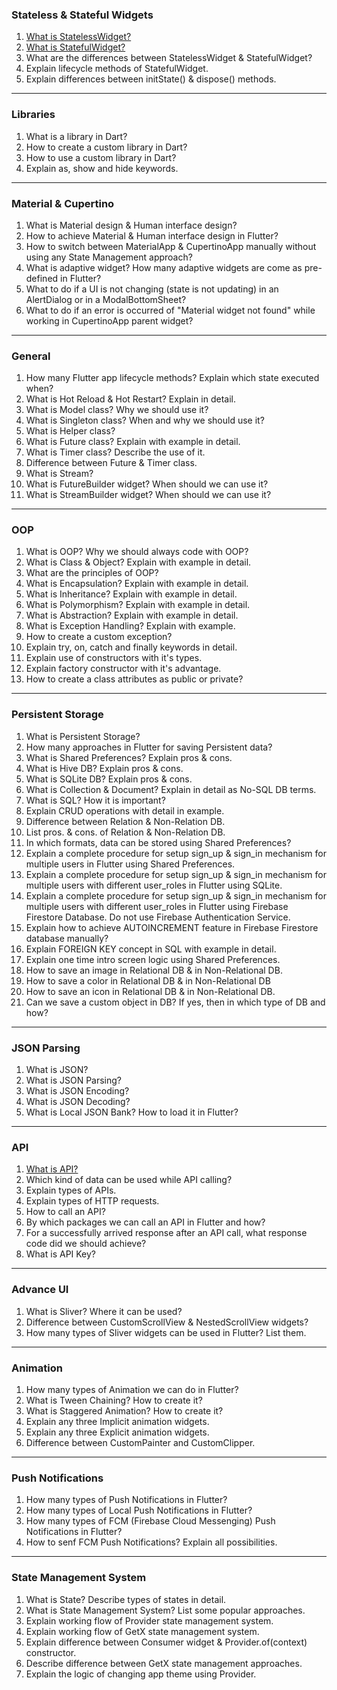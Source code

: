 ### Stateless & Stateful Widgets

1. [What is StatelessWidget?](https://medium.com/@milankathiriya/what-is-statelesswidget-in-flutter-4932bb11e498)
2. [What is StatefulWidget?](https://medium.com/@milankathiriya/what-is-statefulwidget-in-flutter-6e043c4cbda9)
3. What are the differences between StatelessWidget & StatefulWidget?
4. Explain lifecycle methods of StatefulWidget.
5. Explain differences between initState() & dispose() methods.

---

### Libraries

1. What is a library in Dart?
2. How to create a custom library in Dart?
3. How to use a custom library in Dart?
4. Explain as, show and hide keywords.

---

### Material & Cupertino

1. What is Material design & Human interface design?
2. How to achieve Material & Human interface design in Flutter?
3. How to switch between MaterialApp & CupertinoApp manually without using any State Management approach?
4. What is adaptive widget? How many adaptive widgets are come as pre-defined in Flutter?
5. What to do if a UI is not changing (state is not updating) in an AlertDialog or in a ModalBottomSheet?
6. What to do if an error is occurred of "Material widget not found" while working in CupertinoApp parent widget?

---

### General

1. How many Flutter app lifecycle methods? Explain which state executed when?
2. What is Hot Reload & Hot Restart? Explain in detail.
3. What is Model class? Why we should use it?
4. What is Singleton class? When and why we should use it?
5. What is Helper class?
6. What is Future class? Explain with example in detail.
7. What is Timer class? Describe the use of it.
8. Difference between Future & Timer class.
9. What is Stream?
10. What is FutureBuilder widget? When should we can use it?
11. What is StreamBuilder widget? When should we can use it?

---

### OOP

1. What is OOP? Why we should always code with OOP?
2. What is Class & Object? Explain with example in detail.
3. What are the principles of OOP?
4. What is Encapsulation? Explain with example in detail.
5. What is Inheritance? Explain with example in detail.
6. What is Polymorphism? Explain with example in detail.
7. What is Abstraction? Explain with example in detail.
8. What is Exception Handling? Explain with example.
9. How to create a custom exception?
10. Explain try, on, catch and finally keywords in detail.
11. Explain use of constructors with it's types.
12. Explain factory constructor with it's advantage.
13. How to create a class attributes as public or private?

---

### Persistent Storage

1. What is Persistent Storage?
2. How many approaches in Flutter for saving Persistent data?
3. What is Shared Preferences? Explain pros & cons.
4. What is Hive DB? Explain pros & cons.
5. What is SQLite DB? Explain pros & cons.
6. What is Collection & Document? Explain in detail as No-SQL DB terms.
7. What is SQL? How it is important?
8. Explain CRUD operations with detail in example.
9. Difference between Relation & Non-Relation DB.
10. List pros. & cons. of Relation & Non-Relation DB.
11. In which formats, data can be stored using Shared Preferences?
12. Explain a complete procedure for setup sign_up & sign_in mechanism for multiple users in Flutter using Shared Preferences.
13. Explain a complete procedure for setup sign_up & sign_in mechanism for multiple users with different user_roles in Flutter using SQLite.
14. Explain a complete procedure for setup sign_up & sign_in mechanism for multiple users with different user_roles in Flutter using Firebase Firestore Database. Do not use Firebase Authentication Service.
15. Explain how to achieve AUTOINCREMENT feature in Firebase Firestore database manually?
16. Explain FOREIGN KEY concept in SQL with example in detail.
17. Explain one time intro screen logic using Shared Preferences.
18. How to save an image in Relational DB & in Non-Relational DB.
19. How to save a color in Relational DB & in Non-Relational DB
20. How to save an icon in Relational DB & in Non-Relational DB.
21. Can we save a custom object in DB? If yes, then in which type of DB and how?

---

### JSON Parsing

1. What is JSON?
2. What is JSON Parsing?
3. What is JSON Encoding?
4. What is JSON Decoding?
5. What is Local JSON Bank? How to load it in Flutter?

---

### API

1. [What is API?](https://medium.com/@milankathiriya/what-is-api-f80bbd78f771)
2. Which kind of data can be used while API calling?
3. Explain types of APIs.
4. Explain types of HTTP requests.
5. How to call an API?
6. By which packages we can call an API in Flutter and how?
7. For a successfully arrived response after an API call, what response code did we should achieve?
8. What is API Key?

---

### Advance UI

1. What is Sliver? Where it can be used?
2. Difference between CustomScrollView & NestedScrollView widgets?
3. How many types of Sliver widgets can be used in Flutter? List them.

---

### Animation

1. How many types of Animation we can do in Flutter?
2. What is Tween Chaining? How to create it?
3. What is Staggered Animation? How to create it?
4. Explain any three Implicit animation widgets.
5. Explain any three Explicit animation widgets.
6. Difference between CustomPainter and CustomClipper.

---

### Push Notifications

1. How many types of Push Notifications in Flutter?
2. How many types of Local Push Notifications in Flutter?
3. How many types of FCM (Firebase Cloud Messenging) Push Notifications in Flutter?
4. How to senf FCM Push Notifications? Explain all possibilities.

---

### State Management System

1. What is State? Describe types of states in detail.
2. What is State Management System? List some popular approaches.
3. Explain working flow of Provider state management system.
4. Explain working flow of GetX state management system.
5. Explain difference between Consumer widget & Provider.of(context) constructor.
6. Describe difference between GetX state management approaches.
7. Explain the logic of changing app theme using Provider.
